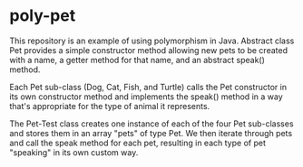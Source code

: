 # poly-pet

This repository is an example of using polymorphism in Java. Abstract class Pet
provides a simple constructor method allowing new pets to be created with a name,
a getter method for that name, and an abstract speak() method.

Each Pet sub-class (Dog, Cat, Fish, and Turtle) calls the Pet constructor in its 
own constructor method and implements the speak() method in a way that's appropriate
for the type of animal it represents. 

The Pet-Test class creates one instance of each of the four Pet sub-classes and
stores them in an array "pets" of type Pet. We then iterate through pets and call
the speak method for each pet, resulting in each type of pet "speaking" in its own
custom way.